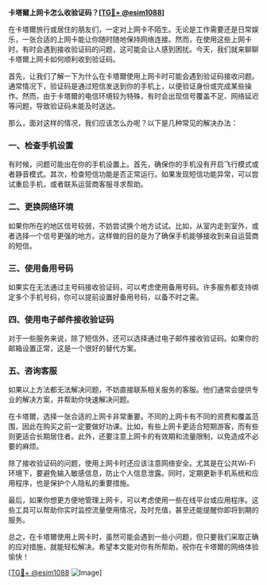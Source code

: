 **卡塔爾上网卡怎么收验证码？[[TG💪+ @esim1088](https://t.me/s/esim1088)]**

在卡塔爾旅行或居住的朋友们，一定对上网卡不陌生。无论是工作需要还是日常娱乐，一张合适的上网卡能让你随时随地保持网络连接。然而，在使用这些上网卡时，有时会遇到接收验证码的问题，这可能会让人感到困扰。今天，我们就来聊聊卡塔爾上网卡如何顺利收到验证码。

首先，让我们了解一下为什么在卡塔爾使用上网卡时可能会遇到验证码接收问题。通常情况下，验证码是通过短信发送到你的手机上，以便验证身份或完成某些操作。然而，由于卡塔爾的电信环境较为特殊，有时会出现信号覆盖不足、网络延迟等问题，导致验证码未能及时送达。

那么，面对这样的情况，我们应该怎么办呢？以下是几种常见的解决办法：

### 一、检查手机设置

有时候，问题可能出在你的手机设置上。首先，确保你的手机没有开启飞行模式或者静音模式。其次，检查短信功能是否正常运行。如果发现短信功能异常，可以尝试重启手机，或者联系运营商客服寻求帮助。

### 二、更换网络环境

如果你所在的地区信号较弱，不妨尝试换个地方试试。比如，从室内走到室外，或者选择一个信号更强的地方。这样做的目的是为了确保手机能够接收到来自运营商的短信。

### 三、使用备用号码

如果实在无法通过主号码接收验证码，可以考虑使用备用号码。许多服务都支持绑定多个手机号码，你可以提前设置好备用号码，以备不时之需。

### 四、使用电子邮件接收验证码

对于一些服务来说，除了短信外，还可以选择通过电子邮件接收验证码。如果你的邮箱设置正常，这是一个很好的替代方案。

### 五、咨询客服

如果以上方法都无法解决问题，不妨直接联系相关服务的客服。他们通常会提供专业的解决方案，并帮助你快速解决问题。

在卡塔爾，选择一张合适的上网卡非常重要。不同的上网卡有不同的资费和覆盖范围，因此在购买之前一定要做好功课。比如，有些上网卡更适合短期游客，而有些则更适合长期居住者。此外，还要注意上网卡的有效期和流量限制，以免造成不必要的麻烦。

除了接收验证码的问题，使用上网卡时还应该注意网络安全。尤其是在公共Wi-Fi环境下，要避免输入敏感信息，防止个人信息泄露。同时，定期更新手机系统和应用程序，也是保护个人隐私的重要措施。

最后，如果你想更方便地管理上网卡，可以考虑使用一些在线平台或应用程序。这些工具可以帮助你实时监控流量使用情况，及时充值，甚至还能提醒你即将到期的服务。

总之，在卡塔爾使用上网卡时，虽然可能会遇到一些小问题，但只要我们采取正确的应对措施，就能轻松解决。希望本文能对你有所帮助，祝你在卡塔爾的网络体验愉快！

[[TG💪+ @esim1088](https://t.me/s/esim1088) ![Image](https://i.postimg.cc/4NQfJmqS/Snipaste-2025-05-13-00-14-12.png)]